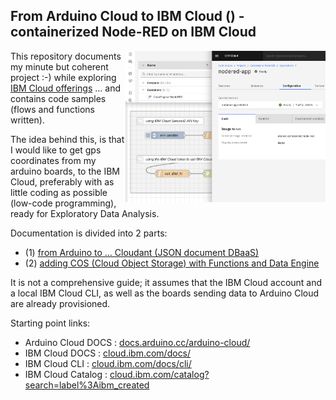 ## From Arduino Cloud to IBM Cloud () - containerized Node-RED on IBM Cloud

<img src="2ibm_cloudant/assets_png/IBMCloud-NodeRed-Screenshot.png" width="320" align="right" />

This repository documents my minute but coherent project :-) while exploring [IBM Cloud offerings](https://www.ibm.com/cloud/products/) …
and contains code samples (flows and functions written).

The idea behind this, is that I would like to get gps coordinates from my arduino boards, to the IBM Cloud, preferably with as little coding as possible (low-code programming), ready for Exploratory Data Analysis.

Documentation is divided into 2 parts:

 - (1) [from Arduino to … Cloudant (JSON document DBaaS)](./2ibm_cloudant)
 - (2) [adding COS (Cloud Object Storage) with Functions and Data Engine](./2ibm_cos)

It is not a comprehensive guide; it assumes that the IBM Cloud account and a local IBM Cloud CLI, as well as the boards sending data to Arduino Cloud are already provisioned.

Starting point links:

 - Arduino Cloud DOCS : [docs.arduino.cc/arduino-cloud/](https://docs.arduino.cc/arduino-cloud/)
 - IBM Cloud DOCS : [cloud.ibm.com/docs/](https://cloud.ibm.com/docs/)
 - IBM Cloud CLI : [cloud.ibm.com/docs/cli/](https://cloud.ibm.com/docs/cli/)
 - IBM Cloud Catalog : [cloud.ibm.com/catalog?search=label%3Aibm_created](https://cloud.ibm.com/catalog?search=label%3Aibm_created)
